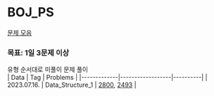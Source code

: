 # BOJ_PS
<a href="https://github.com/tony9402/baekjoon">문제 모음<a/> <br/>
### 목표: 1일 3문제 이상
유형 순서대로 미풀이 문제 풀이<br/>
| Data        | Tag              | Problems | 
|-------------|------------------|----------|
| 2023.07.16. | Data_Structure_1 | <a href="https://hnnynh.notion.site/2800-b339ab639e0b42d6af6dbffc7f6f4646?pvs=4" target="_blank">2800</a>, <a href="https://hnnynh.notion.site/2493-6cb75d2a391e4905b9b05ce18e03329f?pvs=4" target="_blank">2493</a> |
